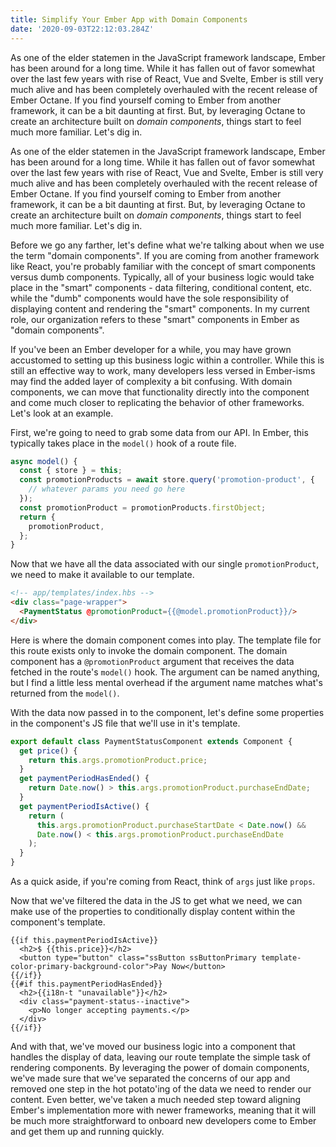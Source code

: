 ```yaml
---
title: Simplify Your Ember App with Domain Components
date: '2020-09-03T22:12:03.284Z'
---
```


As one of the elder statemen in the JavaScript framework landscape, Ember has been around for a long time. While it has fallen out of favor somewhat over the last few years with rise of React, Vue and Svelte, Ember is still very much alive and has been completely overhauled with the recent release of Ember Octane. If you find yourself coming to Ember from another framework, it can be a bit daunting at first. But, by leveraging Octane to create an architecture built on _domain components_, things start to feel much more familiar. Let's dig in.

<!-- more -->

As one of the elder statemen in the JavaScript framework landscape, Ember has been around for a long time. While it has fallen out of favor somewhat over the last few years with rise of React, Vue and Svelte, Ember is still very much alive and has been completely overhauled with the recent release of Ember Octane. If you find yourself coming to Ember from another framework, it can be a bit daunting at first. But, by leveraging Octane to create an architecture built on _domain components_, things start to feel much more familiar. Let's dig in.

Before we go any farther, let's define what we're talking about when we use the term "domain components". If you are coming from another framework like React, you're probably familiar with the concept of smart components versus dumb components. Typically, all of your business logic would take place in the "smart" components - data filtering, conditional content, etc. while the "dumb" components would have the sole responsibility of displaying content and rendering the "smart" components. In my current role, our organization refers to these "smart" components in Ember as "domain components".

If you've been an Ember developer for a while, you may have grown accustomed to setting up this business logic within a controller. While this is still an effective way to work, many developers less versed in Ember-isms may find the added layer of complexity a bit confusing. With domain components, we can move that functionality directly into the component and come much closer to replicating the behavior of other frameworks. Let's look at an example.

First, we're going to need to grab some data from our API. In Ember, this typically takes place in the `model()` hook of a route file.

```js
async model() {
  const { store } = this;
  const promotionProducts = await store.query('promotion-product', {
    // whatever params you need go here
  });
  const promotionProduct = promotionProducts.firstObject;
  return {
    promotionProduct,
  };
}
```

Now that we have all the data associated with our single `promotionProduct`, we need to make it available to our template.

```HTML
<!-- app/templates/index.hbs -->
<div class="page-wrapper">
  <PaymentStatus @promotionProduct={{@model.promotionProduct}}/>
</div>
```

Here is where the domain component comes into play. The template file for this route exists only to invoke the domain component. The domain component has a `@promotionProduct` argument that receives the data fetched in the route's `model()` hook. The argument can be named anything, but I find a little less mental overhead if the argument name matches what's returned from the `model()`.

With the data now passed in to the component, let's define some properties in the component's JS file that we'll use in it's template.

```js
export default class PaymentStatusComponent extends Component {
  get price() {
    return this.args.promotionProduct.price;
  }
  get paymentPeriodHasEnded() {
    return Date.now() > this.args.promotionProduct.purchaseEndDate;
  }
  get paymentPeriodIsActive() {
    return (
      this.args.promotionProduct.purchaseStartDate < Date.now() &&
      Date.now() < this.args.promotionProduct.purchaseEndDate
    );
  }
}
```

As a quick aside, if you're coming from React, think of `args` just like `props`.

Now that we've filtered the data in the JS to get what we need, we can make use of the properties to conditionally display content within the component's template.

```HBS
{{if this.paymentPeriodIsActive}}
  <h2>$ {{this.price}}</h2>
  <button type="button" class="ssButton ssButtonPrimary template-color-primary-background-color">Pay Now</button>
{{/if}}
{{#if this.paymentPeriodHasEnded}}
  <h2>{{i18n-t "unavailable"}}</h2>
  <div class="payment-status--inactive">
    <p>No longer accepting payments.</p>
  </div>
{{/if}}
```

And with that, we've moved our business logic into a component that handles the display of data, leaving our route template the simple task of rendering components. By leveraging the power of domain components, we've made sure that we've separated the concerns of our app and removed one step in the hot potato'ing of the data we need to render our content. Even better, we've taken a much needed step toward aligning Ember's implementation more with newer frameworks, meaning that it will be much more straightforward to onboard new developers come to Ember and get them up and running quickly.
